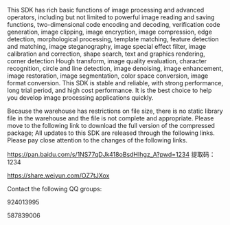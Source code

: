 This SDK has rich basic functions of image processing and advanced operators, including but not limited to powerful image reading and saving functions, two-dimensional code encoding and decoding, verification code generation, image clipping, image encryption, image compression, edge detection, morphological processing, template matching, feature detection and matching, image steganography, image special effect filter, image calibration and correction, shape search, text and graphics rendering, corner detection Hough transform, image quality evaluation, character recognition, circle and line detection, image denoising, image enhancement, image restoration, image segmentation, color space conversion, image format conversion. This SDK is stable and reliable, with strong performance, long trial period, and high cost performance. It is the best choice to help you develop image processing applications quickly.

Because the warehouse has restrictions on file size, there is no static library file in the warehouse and the file is not complete and appropriate. Please move to the following link to download the full version of the compressed package; All updates to this SDK are released through the following links. Please pay close attention to the changes of the following links.

https://pan.baidu.com/s/1NS77qDJk418oBsdHIhgz_A?pwd=1234 提取码： 1234

https://share.weiyun.com/OZ7tJXox

Contact the following QQ groups:

924013995

587839006
